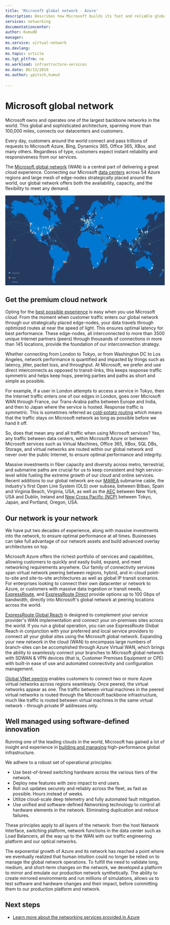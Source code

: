 ```yaml
---
title: 'Microsoft global network - Azure'
description: Describes how Microsoft builds its fast and reliable global network
services: networking
documentationcenter: 
author: KumudD
manager: 
ms.service: virtual-network
ms.devlang: 
ms.topic: article
ms.tgt_pltfrm: na
ms.workload: infrastructure-services
ms.date: 06/13/2019
ms.author: ypitsch,kumud

---
```


# Microsoft global network

Microsoft owns and operates one of the largest backbone networks in the world. This global and sophisticated architecture, spanning more than 100,000 miles, connects our datacenters and customers. 
 
Every day, customers around the world connect and pass trillions of requests to Microsoft Azure, Bing, Dynamics 365, Office 365, XBox, and many others. Regardless of type, customers expect instant reliability and responsiveness from our services. 
 
The [Microsoft global network](https://azure.microsoft.com/global-infrastructure/global-network/) (WAN) is a central part of delivering a great cloud experience. Connecting our Microsoft [data centers](https://azure.microsoft.com/global-infrastructure/) across 54 Azure regions and large mesh of edge-nodes strategically placed around the world, our global network offers both the availability, capacity, and the flexibility to meet any demand.

![Microsoft global network](./media/microsoft-global-network/microsoft-global-wan.png)
 
## Get the premium cloud network
 
Opting for the [best possible experience](https://www.sdxcentral.com/articles/news/azure-tops-aws-gcp-in-cloud-performance-says-thousandeyes/2018/11/) is easy when you use Microsoft cloud. From the moment when customer traffic enters our global network through our strategically placed edge-nodes, your data travels through optimized routes at near the speed of light. This ensures optimal latency for best performance. These edge-nodes, all interconnected to more than 3500 unique Internet partners (peers) through thousands of connections in more than 145 locations, provide the foundation of our interconnection strategy. 
 
Whether connecting from London to Tokyo, or from Washington DC to Los Angeles, network performance is quantified and impacted by things such as latency, jitter, packet loss, and throughput.  At Microsoft, we prefer and use direct interconnects as opposed to transit-links, this keeps response traffic symmetric and helps keep hops, peering parties and paths as short and simple as possible. 

For example, if a user in London attempts to access a service in Tokyo, then the Internet traffic enters one of our edges in London, goes over Microsoft WAN through France, our Trans-Arabia paths between Europe and India, and then to Japan where the service is hosted. Response traffic is symmetric. This is sometimes referred as [cold-potato routing](https://en.wikipedia.org/wiki/Hot-potato_and_cold-potato_routing) which means that the traffic stays on Microsoft network as long as possible before we hand it off.  
  
So, does that mean any and all traffic when using Microsoft services? Yes, any traffic between data centers, within Microsoft Azure or between Microsoft services such as Virtual Machines, Office 365, XBox, SQL DBs, Storage, and virtual networks are routed within our global network and never over the public Internet, to ensure optimal performance and integrity.  
 
Massive investments in fiber capacity and diversity across metro, terrestrial, and submarine paths are crucial for us to keep consistent and high service-level while fueling the extreme growth of our cloud and online services. Recent additions to our global network are our [MAREA](https://www.submarinecablemap.com/#/submarine-cable/marea) submarine cable,  the industry's first Open Line System (OLS) over subsea, between Bilbao, Spain and Virginia Beach, Virginia, USA, as well as the [AEC](https://www.submarinecablemap.com/#/submarine-cable/aeconnect-1) between New York, USA and Dublin, Ireland and [New Cross Pacific (NCP)](https://www.submarinecablemap.com/#/submarine-cable/new-cross-pacific-ncp-cable-system) between Tokyo, Japan, and Portland, Oregon, USA. 
 

## Our network is your network

We have put two decades of experience, along with massive investments into the network, to ensure optimal performance at all times. Businesses can take full advantage of our network assets and build advanced overlay architectures on top. 
 
Microsoft Azure offers the richest portfolio of services and capabilities, allowing customers to quickly and easily build, expand, and meet networking requirements anywhere. Our family of connectivity services span virtual network peering between regions, hybrid, and in-cloud point-to-site and site-to-site architectures as well as global IP transit scenarios.  For enterprises looking to connect their own datacenter or network to Azure, or customers with massive data ingestion or transit needs, [ExpressRoute](../expressroute/expressroute-introduction.md), and [ExpressRoute Direct](../expressroute/expressroute-erdirect-about.md) provide options up to 100 Gbps of bandwidth, directly into Microsoft's global network at peering locations across the world.  
 
[ExpressRoute Global Reach](../expressroute/expressroute-global-reach.md) is designed to complement your service provider's WAN implementation and connect your on-premises sites across the world. If you run a global operation, you can use ExpressRoute Global Reach in conjunction with your preferred and local service providers to connect all your global sites using the Microsoft global network. Expanding your new network in the cloud (WAN) to encompass large numbers of branch-sites can be accomplished through Azure Virtual WAN, which brings the ability to seamlessly connect your branches to Microsoft global network with SDWAN & VPN devices (that is, Customer Premises Equipment or CPE) with built-in ease of use and automated connectivity and configuration management. 
 
[Global VNet peering](../virtual-network/virtual-network-peering-overview.md) enables customers to connect two or more Azure virtual networks across regions seamlessly. Once peered, the virtual networks appear as one. The traffic between virtual machines in the peered virtual networks is routed through the Microsoft backbone infrastructure, much like traffic is routed between virtual machines in the same virtual network - through private IP addresses only. 
 

## Well managed using software-defined innovation

Running one of the leading clouds in the world, Microsoft has gained a lot of insight and experience in [building and managing](https://myignite.techcommunity.microsoft.com/sessions/66668) high-performance global infrastructure.  
 
We adhere to a robust set of operational principles: 
 
- Use best-of-breed switching hardware across the various tiers of the network.  
- Deploy new features with zero impact to end users.  
- Roll out updates securely and reliably across the fleet, as fast as possible. Hours instead of weeks.  
- Utilize cloud-scale deep telemetry and fully automated fault mitigation.  
- Use unified and software-defined Networking technology to control all hardware elements in the network.  Eliminating duplication and reduce failures. 
 
These principles apply to all layers of the network: from the host Network Interface, switching platform, network functions in the data center such as Load Balancers, all the way up to the WAN with our traffic engineering platform and our optical networks.  
 
The exponential growth of Azure and its network has reached a point where we eventually realized that human intuition could no longer be relied on to manage the global network operations. To fulfill the need to validate long, medium, and short-term changes on the network, we developed a platform to mirror and emulate our production network synthetically. The ability to create mirrored environments and run millions of simulations, allows us to test software and hardware changes and their impact, before committing them to our production platform and network. 

## Next steps
- [Learn more about the networking services provided in Azure](https://azure.microsoft.com/product-categories/networking/)
